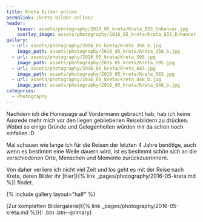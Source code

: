 ```yaml
---
title: Kreta Bilder online
permalink: /kreta-bilder-online/
header:
    teaser: assets/photography/2016_05_kreta/Kreta_833_Enhancer.jpg
    overlay_image: assets/photography/2016_05_kreta/Kreta_833_Enhancer.jpg
gallery:
  - url: assets/photography/2016_05_kreta/Kreta_358_b.jpg
    image_path: assets/photography/2016_05_kreta/Kreta_358_b.jpg
  - url: assets/photography/2016_05_kreta/Kreta_595.jpg
    image_path: assets/photography/2016_05_kreta/Kreta_595.jpg
  - url: assets/photography/2016_05_kreta/Kreta_683.jpg
    image_path: assets/photography/2016_05_kreta/Kreta_683.jpg
  - url: assets/photography/2016_05_kreta/Kreta_848_b.jpg
    image_path: assets/photography/2016_05_kreta/Kreta_848_b.jpg
categories:
  - Photography
---
```


Nachdem ich die Homepage auf Vordermann gebracht hab, hab ich keine Ausrede mehr mich vor den liegen gebliebenen Reisebildern zu drücken.
Wobei so einige Gründe und Gelegenheiten würden mir da schon noch einfallen :D

Mal schauen wie lange ich für die Reisen der letzten 4 Jahre benötige, auch wenn es bestimmt eine Weile dauern wird, 
ist es bestimmt schön sich an die verschiedenen Orte, Menschen und Momente zurückzuerinnern.

Von daher verliere ich nicht viel Zeit und los geht es mit der Reise nach Kreta, deren Bilder ihr [hier]({% link _pages/photography/2016-05-kreta.md %}) findet.

{% include gallery layout="half" %}

[Zur kompletten Bildergalerie]({% link _pages/photography/2016-05-kreta.md %}){: .btn .btn--primary}
